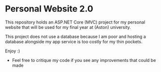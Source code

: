 # Personal Website 2.0

This repository holds an ASP.NET Core (MVC) project for my personal website that will be used for my final year at (Aston) university. 

This project does not use a database because I am poor and hosting a database alongside my app service is too costly for my thin pockets.

Enjoy :)

- Feel free to critique my code if you see any improvements that could be made
